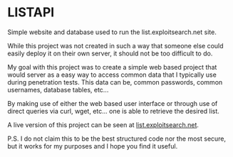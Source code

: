 # LISTAPI
Simple website and database used to run the list.exploitsearch.net site.

While this project was not created in such a way that someone else could easily deploy it on their own server, it should not be too difficult to do.


My goal with this project was to create a simple web based project that would server as a easy way to access common data that I typically use during penetration tests.  This data can be, common passwords, common usernames, database tables, etc...

By making use of either the web based user interface or through use of direct queries via curl, wget, etc... one is able to retrieve the desired list.

A live version of this project can be seen at [list.exploitsearch.net](http://list.exploitsearch.net).



P.S.   I do not claim this to be the best structured code nor the most secure, but it works for my purposes and I hope you find it useful.
